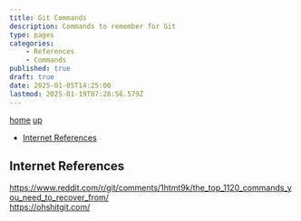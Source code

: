 ```yaml
---
title: Git Commands
description: Commands to remember for Git
type: pages
categories:
    - References
    - Commands
published: true
draft: true
date: 2025-01-05T14:25:00
lastmod: 2025-01-19T07:28:56.579Z
---
```


[home](/) [up](./)

* [Internet References](#internet-references)

## Internet References

<https://www.reddit.com/r/git/comments/1htmt9k/the_top_1120_commands_you_need_to_recover_from/>\
<https://ohshitgit.com/>
